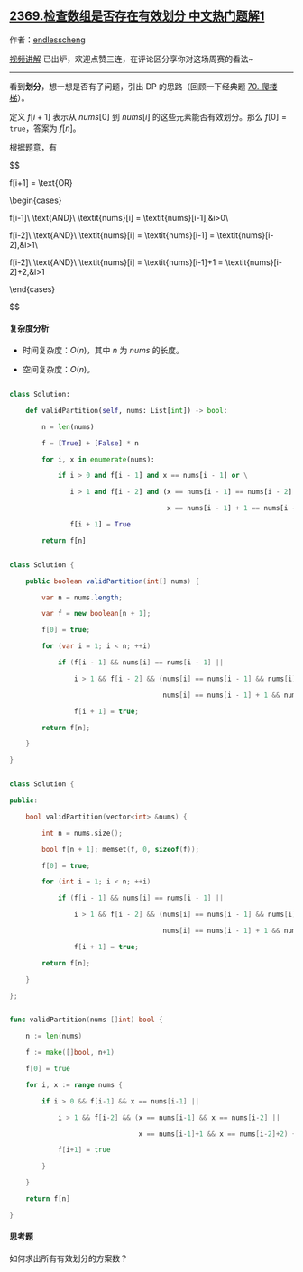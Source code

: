 ## [2369.检查数组是否存在有效划分 中文热门题解1](https://leetcode.cn/problems/check-if-there-is-a-valid-partition-for-the-array/solutions/100000/by-endlesscheng-8y73)

作者：[endlesscheng](https://leetcode.cn/u/endlesscheng)

[视频讲解](https://www.bilibili.com/video/BV1CN4y1V7uE) 已出炉，欢迎点赞三连，在评论区分享你对这场周赛的看法~
 
---  

看到**划分**，想一想是否有子问题，引出 DP 的思路（回顾一下经典题 [70. 爬楼梯](https://leetcode.cn/problems/climbing-stairs/)）。

定义 $f[i+1]$ 表示从 $\textit{nums}[0]$ 到 $\textit{nums}[i]$ 的这些元素能否有效划分。那么 $f[0] = \texttt{true}$，答案为 $f[n]$。

根据题意，有

$$
f[i+1] = \text{OR}
\begin{cases} 
f[i-1]\ \text{AND}\ \textit{nums}[i] = \textit{nums}[i-1],&i>0\\
f[i-2]\ \text{AND}\ \textit{nums}[i] = \textit{nums}[i-1] = \textit{nums}[i-2],&i>1\\
f[i-2]\ \text{AND}\ \textit{nums}[i] = \textit{nums}[i-1]+1 = \textit{nums}[i-2]+2,&i>1
\end{cases}
$$

#### 复杂度分析

- 时间复杂度：$O(n)$，其中 $n$ 为 $\textit{nums}$ 的长度。
- 空间复杂度：$O(n)$。

```py [sol1-Python3]
class Solution:
    def validPartition(self, nums: List[int]) -> bool:
        n = len(nums)
        f = [True] + [False] * n
        for i, x in enumerate(nums):
            if i > 0 and f[i - 1] and x == nums[i - 1] or \
               i > 1 and f[i - 2] and (x == nums[i - 1] == nums[i - 2] or
                                       x == nums[i - 1] + 1 == nums[i - 2] + 2):
               f[i + 1] = True
        return f[n]
```

```java [sol1-Java]
class Solution {
    public boolean validPartition(int[] nums) {
        var n = nums.length;
        var f = new boolean[n + 1];
        f[0] = true;
        for (var i = 1; i < n; ++i)
            if (f[i - 1] && nums[i] == nums[i - 1] ||
                i > 1 && f[i - 2] && (nums[i] == nums[i - 1] && nums[i] == nums[i - 2] ||
                                      nums[i] == nums[i - 1] + 1 && nums[i] == nums[i - 2] + 2))
                f[i + 1] = true;
        return f[n];
    }
}
```

```cpp [sol1-C++]
class Solution {
public:
    bool validPartition(vector<int> &nums) {
        int n = nums.size();
        bool f[n + 1]; memset(f, 0, sizeof(f));
        f[0] = true;
        for (int i = 1; i < n; ++i)
            if (f[i - 1] && nums[i] == nums[i - 1] ||
                i > 1 && f[i - 2] && (nums[i] == nums[i - 1] && nums[i] == nums[i - 2] ||
                                      nums[i] == nums[i - 1] + 1 && nums[i] == nums[i - 2] + 2))
                f[i + 1] = true;
        return f[n];
    }
};
```

```go [sol1-Go]
func validPartition(nums []int) bool {
	n := len(nums)
	f := make([]bool, n+1)
	f[0] = true
	for i, x := range nums {
		if i > 0 && f[i-1] && x == nums[i-1] ||
			i > 1 && f[i-2] && (x == nums[i-1] && x == nums[i-2] ||
				                x == nums[i-1]+1 && x == nums[i-2]+2) {
			f[i+1] = true
		}
	}
	return f[n]
}
```

#### 思考题

如何求出所有有效划分的方案数？
